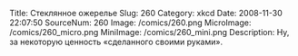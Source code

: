 Title: Стеклянное ожерелье 
Slug: 260 
Category: xkcd 
Date: 2008-11-30 22:07:50 
SourceNum: 260 
Image: /comics/260.png 
MicroImage: /comics/260_micro.png 
MiniImage: /comics/260_mini.png 
Description: Ну, за некоторую ценность «сделанного своими руками». 

